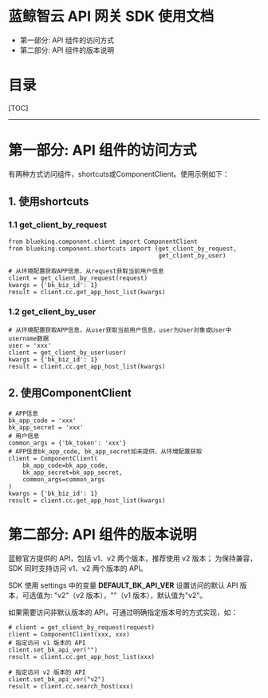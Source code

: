 # 蓝鲸智云 API 网关 SDK 使用文档

- 第一部分: API 组件的访问方式
- 第二部分: API 组件的版本说明

# 目录

[TOC]

----------------------------------------------------------

# 第一部分: API 组件的访问方式

有两种方式访问组件，shortcuts或ComponentClient。使用示例如下：

## 1. 使用shortcuts

### 1.1 get_client_by_request

```
from blueking.component.client import ComponentClient
from blueking.component.shortcuts import (get_client_by_request,
                                          get_client_by_user)

# 从环境配置获取APP信息，从request获取当前用户信息
client = get_client_by_request(request)
kwargs = {'bk_biz_id': 1}
result = client.cc.get_app_host_list(kwargs)
```

### 1.2 get_client_by_user

```
# 从环境配置获取APP信息，从user获取当前用户信息，user为User对象或User中username数据
user = 'xxx'
client = get_client_by_user(user)
kwargs = {'bk_biz_id': 1}
result = client.cc.get_app_host_list(kwargs)
```


## 2. 使用ComponentClient

```
# APP信息
bk_app_code = 'xxx' 
bk_app_secret = 'xxx' 
# 用户信息
common_args = {'bk_token': 'xxx'}
# APP信息bk_app_code, bk_app_secret如未提供，从环境配置获取
client = ComponentClient(
    bk_app_code=bk_app_code, 
    bk_app_secret=bk_app_secret, 
    common_args=common_args
)
kwargs = {'bk_biz_id': 1}
result = client.cc.get_app_host_list(kwargs)
```


# 第二部分: API 组件的版本说明

蓝鲸官方提供的 API，包括 v1、v2 两个版本，推荐使用 v2 版本；
为保持兼容，SDK 同时支持访问 v1、v2 两个版本的 API。

SDK 使用 settings 中的变量 **DEFAULT_BK_API_VER** 设置访问的默认 API 版本，可选值为: "v2"（v2 版本），""（v1 版本），默认值为"v2"。

如果需要访问非默认版本的 API，可通过明确指定版本号的方式实现，如：
```
# client = get_client_by_request(request)
client = ComponentClient(xxx, xxx)
# 指定访问 v1 版本的 API
client.set_bk_api_ver("")
result = client.cc.get_app_host_list(xxx)

# 指定访问 v2 版本的 API
client.set_bk_api_ver("v2")
result = client.cc.search_host(xxx)
```
